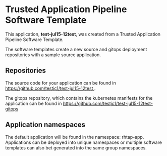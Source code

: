 # Trusted Application Pipeline Software Template

This application, **test-jul15-12test**, was created from a Trusted Application Pipeline Software Template.

The software templates create a new source and gitops deployment repositories with a sample source application. 

## Repositories

The source code for your application can be found in [https://github.com/testjc1/test-jul15-12test ](https://github.com/testjc1/test-jul15-12test ).
 
The gitops repository, which contains the kubernetes manifests for the application can be found in 
[https://github.com/testjc1/test-jul15-12test-gitops ](https://github.com/testjc1/test-jul15-12test-gitops ) 

## Application namespaces 

The default application will be found in the namespace: rhtap-app. Applications can be deployed into unique namespaces or multiple software templates can also bet generated into the same group namespaces.  